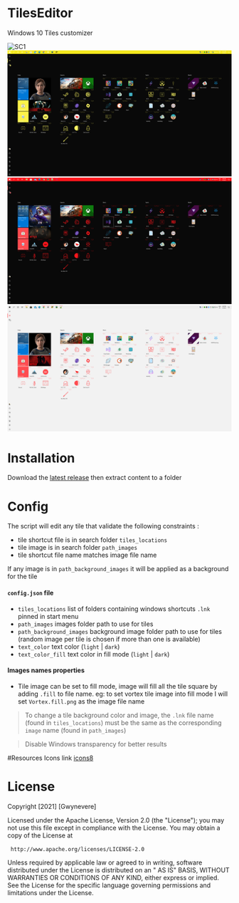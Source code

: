 # TilesEditor

Windows 10 Tiles customizer

![SC1](https://github.com/Gwynevere/TilesEditor/blob/main/blob/assets/yellow-black.PNG)
![SC2](https://github.com/Gwynevere/TilesEditor/blob/main/blob/assets/yellow-black-fs.PNG)
![SC3](https://github.com/Gwynevere/TilesEditor/blob/main/blob/assets/red-black-fs.PNG)
![SC4](https://github.com/Gwynevere/TilesEditor/blob/main/blob/assets/red-grey-fs.PNG)


# Installation

Download the [latest release](https://github.com/Gwynevere/TilesEditor/releases) then extract content to a folder

# Config

The script will edit any tile that validate the following constraints :
- tile shortcut file is in search folder `tiles_locations`
- tile image is in search folder `path_images`
- tile shortcut file name matches image file name

If any image is in `path_background_images` it will be applied as a background for the tile

#### `config.json` file

- `tiles_locations` list of folders containing windows shortcuts `.lnk` pinned in start menu
- `path_images` images folder path to use for tiles
- `path_background_images` background image folder path to use for tiles (random image per tile is chosen if more than one is available)
- `text_color` text color (`light` | `dark`)
- `text_color_fill` text color in fill mode (`light` | `dark`)

#### Images names properties
- Tile image can be set to fill mode, image will fill all the tile square by adding `.fill` to file name. eg: to set vortex tile image into fill mode I will set `Vortex.fill.png` as the image file name 

>To change a tile background color and image, the `.lnk` file name (found in `tiles_locations`) must be
the same as the corresponding `image` name (found in `path_images`)

>Disable Windows transparency for better results

#Resources
Icons link [icons8](https://icons8.com/icons)

# License

Copyright [2021] [Gwynevere]

Licensed under the Apache License, Version 2.0 (the "License"); you may not use this file except in compliance with the
License. You may obtain a copy of the License at

     http://www.apache.org/licenses/LICENSE-2.0

Unless required by applicable law or agreed to in writing, software distributed under the License is distributed on an "
AS IS" BASIS, WITHOUT WARRANTIES OR CONDITIONS OF ANY KIND, either express or implied. See the License for the specific
language governing permissions and limitations under the License.
